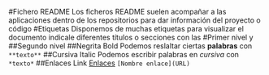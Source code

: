 #Fichero README
Los ficheros README suelen acompañar a las aplicaciones dentro de los repositorios para dar información del proyecto o código
#Etiquetas
Disponemos de muchas etiquetas para visualizar el documento indicale diferentes títulos o secciones con las \#Primer nivel y \#\#Segundo nivel
##Negrita Bold
Podemos reslaltar ciertas **palabras** con `**texto**`
##Cursiva Italic
Podemos escribir palabras en *cursiva* con `*texto*`
##Enlaces Link
[Enlaces](https://commonmark.org/help/)
`[Nombre enlace](URL)`
